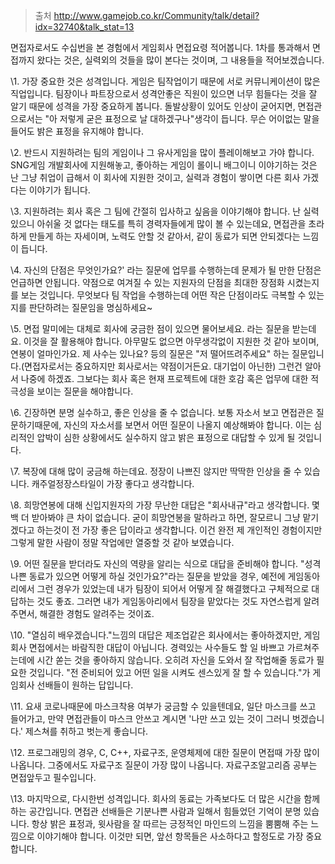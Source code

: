 > 출처  http://www.gamejob.co.kr/Community/talk/detail?idx=32740&talk_stat=13 

면접자로서도 수십번을 본 경험에서 게임회사 면접요령 적어봅니다. 1차를 통과해서 면접까지 왔다는 것은, 실력외의 것들을 많이 본다는 것이며, 그 내용들을 적어보겠습니다.

\1. 가장 중요한 것은 성격입니다. 게임은 팀작업이기 때문에 서로 커뮤니케이션이 많은 직업입니다. 팀장이나 파트장으로서 성격안좋은 직원이 있으면 너무 힘들다는 것을 잘 알기 때문에 성격을 가장 중요하게 봅니다. 돌발상황이 있어도 인상이 굳어지면, 면접관으로서는 "아 저렇게 굳은 표정으로 날 대하겠구나"생각이 듭니다. 무슨 어이없는 말을 들어도 밝은 표정을 유지해야 합니다.

\2. 반드시 지원하려는 팀의 게임이나 그 유사게임을 많이 플레이해보고 가야 합니다. SNG게임 개발회사에 지원해놓고, 좋아하는 게임이 롤이니 배그이니 이야기하는 것은 난 그냥 취업이 급해서 이 회사에 지원한 것이고, 실력과 경험이 쌓이면 다른 회사 가겠다는 이야기가 됩니다.

\3. 지원하려는 회사 혹은 그 팀에 간절히 입사하고 싶음을 이야기해야 합니다. 난 실력있으니 아쉬울 것 없다는 태도를 특히 경력자들에게 많이 볼 수 있는데요, 면접관을 초라하게 만들게 하는 자세이며, 노력도 안할 것 같아서, 같이 동료가 되면 안되겠다는 느낌이 듭니다.

\4. 자신의 단점은 무엇인가요?' 라는 질문에 업무를 수행하는데 문제가 될 만한 단점은 언급하면 안됩니다. 약점으로 여겨질 수 있는 지원자의 단점을 최대한 장점화 시켰는지를 보는 것입니다. 무엇보다 팀 작업을 수행하는데 어떤 작은 단점이라도 극복할 수 있는지를 판단하려는 질문임을 명심하세요~

\5. 면접 말미에는 대체로 회사에 궁금한 점이 있으면 물어보세요. 라는 질문을 받는데요. 이것을 잘 활용해야 합니다. 아무말도 없으면 아무생각없이 지원한 것 같아 보이며, 연봉이 얼마인가요. 제 사수는 있나요? 등의 질문은 "저 떨어뜨려주세요" 하는 질문입니다.(면접자로서는 중요하지만 회사로서는 약점이거든요. 대기업이 아닌한) 그런건 알아서 나중에 하겠죠. 그보다는 회사 혹은 현재 프로젝트에 대한 호감 혹은 업무에 대한 적극성을 보이는 질문을 해야합니다.

\6. 긴장하면 분명 실수하고, 좋은 인상을 줄 수 없습니다. 보통 자소서 보고 면접관은 질문하기때문에, 자신의 자소서를 보면서 어떤 질문이 나올지 예상해봐야 합니다. 이는 심리적인 압박이 심한 상황에서도 실수하지 않고 밝은 표정으로 대답할 수 있게 될 것입니다.

\7. 복장에 대해 많이 궁금해 하는데요. 정장이 나쁘진 않지만 딱딱한 인상을 줄 수 있습니다. 캐주얼정장스타일이 가장 좋다고 생각합니다.

\8. 희망연봉에 대해 신입지원자의 가장 무난한 대답은 "회사내규"라고 생각합니다. 몇백 더 받아봐야 큰 차이 없습니다. 굳이 희망연봉을 말하라고 하면, 잘모르니 그냥 맡기겠다고 하는것이 전 가장 좋은 답이라고 생각합니다. 이건 완전 제 개인적인 경험이지만 그렇게 말한 사람이 정말 작업에만 열중할 것 같아 보였습니다.

\9. 어떤 질문을 받더라도 자신의 역량을 알리는 식으로 대답을 준비해야 합니다. "성격 나쁜 동료가 있으면 어떻게 하실 것인가요?"라는 질문을 받았을 경우, 예전에 게임동아리에서 그런 경우가 있었는데 내가 팀장이 되어서 어떻게 잘 해결했다고 구체적으로 대답하는 것도 좋죠. 그러면 내가 게임동아리에서 팀장을 맡았다는 것도 자연스럽게 알려주면서, 해결한 경험도 알려주는 것이죠.

\10. "열심히 배우겠습니다."느낌의 대답은 제조업같은 회사에서는 좋아하겠지만, 게임회사 면접에서는 바람직한 대답이 아닙니다. 경력있는 사수들도 할 일 바쁘고 가르쳐주는데에 시간 쏟는 것을 좋아하지 않습니다. 오히려 자신을 도와서 잘 작업해줄 동료가 필요한 것입니다. "전 준비되어 있고 어떤 일을 시켜도 센스있게 잘 할 수 있습니다."가 게임회사 선배들이 원하는 답입니다.

\11. 요새 코로나때문에 마스크착용 여부가 궁금할 수 있을텐데요, 일단 마스크를 쓰고 들어가고, 만약 면접관들이 마스크 안쓰고 계시면 '나만 쓰고 있는 것이 그러니 벗겠습니다.' 제스쳐를 취하고 벗는게 좋습니다.

\12. 프로그래밍의 경우, C, C++, 자료구조, 운영체제에 대한 질문이 면접때 가장 많이 나옵니다. 그중에서도 자료구조 질문이 가장 많이 나옵니다. 자료구조알고리즘 공부는 면접앞두고 필수입니다.

\13. 마지막으로, 다시한번 성격입니다. 회사의 동료는 가족보다도 더 많은 시간을 함께하는 공간입니다. 면접관 선배들은 기분나쁜 사람과 일해서 힘들었던 기억이 분명 있습니다. 항상 밝은 표정과, 윗사람을 잘 따르는 긍정적인 마인드의 느낌을 뿜뿜해 주는 느낌으로 이야기해야 합니다. 이것만 되면, 앞선 항목들은 사소하다고 할정도로 가장 중요합니다. 